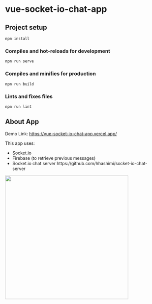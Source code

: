 # vue-socket-io-chat-app

## Project setup
```
npm install
```

### Compiles and hot-reloads for development
```
npm run serve
```

### Compiles and minifies for production
```
npm run build
```

### Lints and fixes files
```
npm run lint
```

## About App

Demo Link: https://vue-socket-io-chat-app.vercel.app/

This app uses:
<ul>
  <li>Socket.io</li>
  <li>Firebase (to retrieve previous messages)</li>
  <li>Socket.io chat server https://github.com/hhashimi/socket-io-chat-server</li>
</ul>

<img src='https://user-images.githubusercontent.com/18535797/138693987-179e09e9-f12a-4e8c-84bb-996d7fba0280.png' width="400"/>
